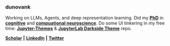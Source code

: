 ### dunovank

Working on LLMs, Agents, and deep representation learning. Did my [**PhD**](http://d-scholarship.pitt.edu/30628/) in [**cognitive**](https://www.jneurosci.org/content/39/12/2251.abstract) and [**compuational neuroscience**](https://journals.plos.org/ploscompbiol/article?id=10.1371/journal.pcbi.1006998). Do some UI tinkering in my free time: [**Jupyter-Themes**](https://github.com/dunovank/jupyter-themes) & [**JupyterLab Darkside Theme**](https://github.com/dunovank/jupyterlab_darkside_theme) repo.

<!--
Spirit animal: [**Toby Ziegler**](https://westwing.fandom.com/wiki/Toby_Ziegler)

[![Dunovank's GitHub stats](https://github-readme-stats.vercel.app/api?username=dunovank)](https://github.com/dunovank)
-->
[**Scholar**](https://scholar.google.com/citations?user=o-MJbsUAAAAJ&hl=en) **|**
[**LinkedIn**](https://www.linkedin.com/in/dunovank/) **|**
[**Twitter**](https://twitter.com/dunovank)


<!--
**dunovank/dunovank** is a ✨ _special_ ✨ repository because its `README.md` (this file) appears on your GitHub profile.

Here are some ideas to get you started:

- 🔭 I’m currently working on ...
- 🌱 I’m currently learning ...
- 👯 I’m looking to collaborate on ...
- 🤔 I’m looking for help with ...
- 💬 Ask me about ...
- 📫 How to reach me: ...
- 😄 Pronouns: ...
- ⚡ Fun fact: ...
-->
